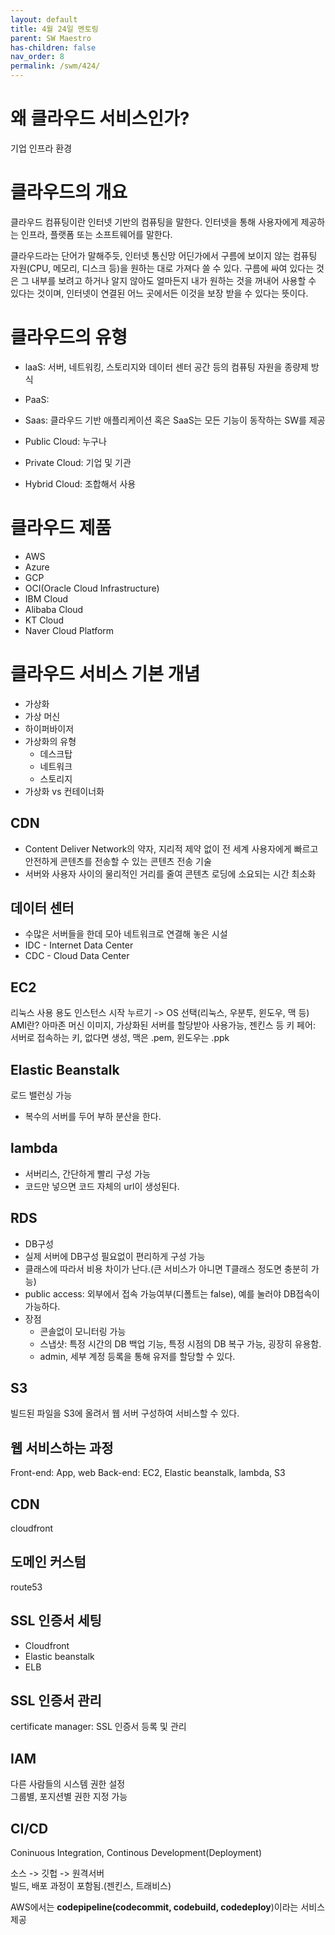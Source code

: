 ```yaml
---
layout: default
title: 4월 24일 멘토링
parent: SW Maestro
has-children: false
nav_order: 8
permalink: /swm/424/
---
```


# 왜 클라우드 서비스인가?
기업 인프라 환경

# 클라우드의 개요
클라우드 컴퓨팅이란 인터넷 기반의 컴퓨팅을 말한다. 인터넷을 통해 사용자에게 제공하는 인프라, 플랫폼 또는 소프트웨어를 말한다.

클라우드라는 단어가 말해주듯, 인터넷 통신망 어딘가에서 구름에 보이지 않는 컴퓨팅 자원(CPU, 메모리, 디스크 등)을 원하는 대로 가져다 쓸 수 있다. 구름에 싸여 있다는 것은 그 내부를 보려고 하거나 알지 않아도 얼마든지 내가 원하는 것을 꺼내어 사용할 수 있다는 것이며, 인터넷이 연결된 어느 곳에서든 이것을 보장 받을 수 있다는 뜻이다.

# 클라우드의 유형
- laaS: 서버, 네트워킹, 스토리지와 데이터 센터 공간 등의 컴퓨팅 자원을 종량제 방식
- PaaS: 
- Saas: 클라우드 기반 애플리케이션 혹은 SaaS는 모든 기능이 동작하는 SW를 제공

- Public Cloud: 누구나
- Private Cloud: 기업 및 기관
- Hybrid Cloud: 조합해서 사용

# 클라우드 제품
- AWS
- Azure
- GCP
- OCI(Oracle Cloud Infrastructure)
- IBM Cloud
- Alibaba Cloud
- KT Cloud
- Naver Cloud Platform

# 클라우드 서비스 기본 개념
- 가상화
- 가상 머신
- 하이퍼바이저
- 가상화의 유형
  - 데스크탑
  - 네트워크
  - 스토리지
- 가상화 vs 컨테이너화

## CDN
- Content Deliver Network의 약자, 지리적 제약 없이 전 세계 사용자에게 빠르고 안전하게 콘텐츠를 전송할 수 있는 콘텐츠 전송 기술
- 서버와 사용자 사이의 물리적인 거리를 줄여 콘텐츠 로딩에 소요되는 시간 최소화

## 데이터 센터
- 수많은 서버들을 한데 모아 네트워크로 연결해 놓은 시설
- IDC - Internet Data Center
- CDC - Cloud Data Center

## EC2
리눅스 사용 용도
인스턴스 시작 누르기 -> OS 선택(리눅스, 우분투, 윈도우, 맥 등)
AMI란? 아마존 머신 이미지, 가상화된 서버를 할당받아 사용가능, 젠킨스 등
키 페어: 서버로 접속하는 키, 없다면 생성, 맥은 .pem, 윈도우는 .ppk

## Elastic Beanstalk
로드 밸런싱 가능
- 복수의 서버를 두어 부하 분산을 한다.

## lambda
- 서버리스, 간단하게 빨리 구성 가능
- 코드만 넣으면 코드 자체의 url이 생성된다.

## RDS
- DB구성
- 실제 서버에 DB구성 필요없이 편리하게 구성 가능
- 클래스에 따라서 비용 차이가 난다.(큰 서비스가 아니면 T클래스 정도면 충분히 가능)
- public access: 외부에서 접속 가능여부(디폴트는 false), 예를 눌러야 DB접속이 가능하다.
- 장점
  - 콘솔없이 모니터링 가능
  - 스냅샷: 특정 시간의 DB 백업 기능, 특정 시점의 DB 복구 가능, 굉장히 유용함.
  - admin, 세부 계정 등록을 통해 유저를 할당할 수 있다.

## S3
빌드된 파일을 S3에 올려서 웹 서버 구성하여 서비스할 수 있다.

## 웹 서비스하는 과정
Front-end: App, web
Back-end: EC2, Elastic beanstalk, lambda, S3

## CDN
cloudfront

## 도메인 커스텀
route53

## SSL 인증서 세팅
- Cloudfront
- Elastic beanstalk
- ELB

## SSL 인증서 관리
certificate manager: SSL 인증서 등록 및 관리

## IAM
다른 사람들의 시스템 권한 설정<br>
그룹별, 포지션별 권한 지정 가능

## CI/CD
Coninuous Integration, Continous Development(Deployment)

소스 -> 깃헙 -> 원격서버<br>
빌드, 배포 과정이 포함됨.(젠킨스, 트래비스)

AWS에서는 **codepipeline(codecommit, codebuild, codedeploy**)이라는 서비스 제공
